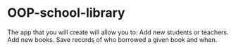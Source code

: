 # OOP-school-library
The app that you will create will allow you to:  Add new students or teachers. Add new books. Save records of who borrowed a given book and when.
